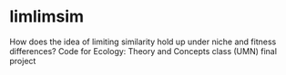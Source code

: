 # limlimsim
How does the idea of limiting similarity hold up under niche and fitness differences? Code for Ecology: Theory and Concepts class (UMN) final project
